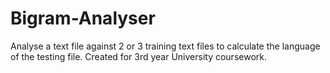 # Bigram-Analyser
Analyse a text file against 2 or 3 training text files to calculate the language of the testing file. Created for 3rd year University coursework.
